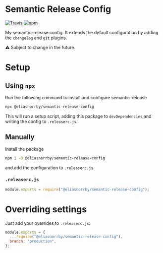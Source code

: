 # Semantic Release Config

[![Travis](https://img.shields.io/travis/com/eliasnorrby/semantic-release-config?style=for-the-badge)](https://travis-ci.com/eliasnorrby/semantic-release-config)
[![npm](https://img.shields.io/npm/v/@eliasnorrby/semantic-release-config?style=for-the-badge)](https://www.npmjs.com/package/@eliasnorrby/semantic-release-config)

My semantic-release config. It extends the default configuration by adding the
`changelog` and `git` plugins.

:warning: Subject to change in the future.

# Setup

## Using `npx`

Run the following command to install and configure semantic-release

```sh
npx @eliasnorrby/semantic-release-config
```

This will run a setup script, adding this package to `devDependencies` and
writing the config to `.releaserc.js`.

## Manually

Install the package

```sh
npm i -D @eliasnorrby/semantic-release-config
```

and add the configuration to `.releaserc.js`.

### `.releaserc.js`

```js
module.exports = require("@eliasnorrby/semantic-release-config");
```

# Overriding settings

Just add your overrides to `.releaserc.js`:

```js
module.exports = {
  ...require("@eliasnorrby/semantic-release-config"),
  branch: "production",
};
```
